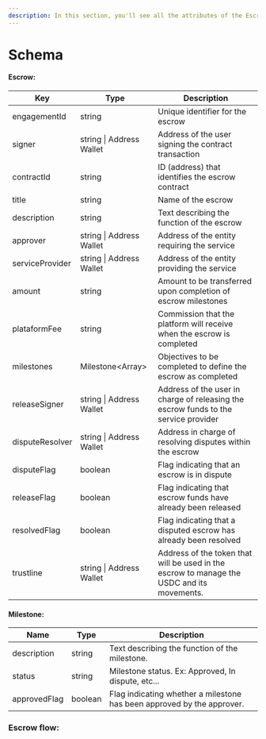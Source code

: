 ```yaml
---
description: In this section, you'll see all the attributes of the Escrow Entity.
---
```


# Schema

#### Escrow:

| Key             | Type                     | Description                                                                                |
| --------------- | ------------------------ | ------------------------------------------------------------------------------------------ |
| engagementId    | string                   | Unique identifier for the escrow                                                           |
| signer          | string \| Address Wallet | Address of the user signing the contract transaction                                       |
| contractId      | string                   | ID (address) that identifies the escrow contract                                           |
| title           | string                   | Name of the escrow                                                                         |
| description     | string                   | Text describing the function of the escrow                                                 |
| approver        | string \| Address Wallet | Address of the entity requiring the service                                                |
| serviceProvider | string \| Address Wallet | Address of the entity providing the service                                                |
| amount          | string                   | Amount to be transferred upon completion of escrow milestones                              |
| plataformFee    | string                   | Commission that the platform will receive when the escrow is completed                     |
| milestones      | Milestone\<Array>        | Objectives to be completed to define the escrow as completed                               |
| releaseSigner   | string \| Address Wallet | Address of the user in charge of releasing the escrow funds to the service provider        |
| disputeResolver | string \| Address Wallet | Address in charge of resolving disputes within the escrow                                  |
| disputeFlag     | boolean                  | Flag indicating that an escrow is in dispute                                               |
| releaseFlag     | boolean                  | Flag indicating that escrow funds have already been released                               |
| resolvedFlag    | boolean                  | Flag indicating that a disputed escrow has already been resolved                           |
| trustline       | string \| Address Wallet | Address of the token that will be used in the escrow to manage the USDC and its movements. |

#### Milestone:

| Name         | Type    | Description                                                            |
| ------------ | ------- | ---------------------------------------------------------------------- |
| description  | string  | Text describing the function of the milestone.                         |
| status       | string  | Milestone status. Ex: Approved, In dispute, etc...                     |
| approvedFlag | boolean | Flag indicating whether a milestone has been approved by the approver. |

### Escrow flow:

<figure><img src="../../../.gitbook/assets/Escrow_Schema.png" alt=""><figcaption></figcaption></figure>
